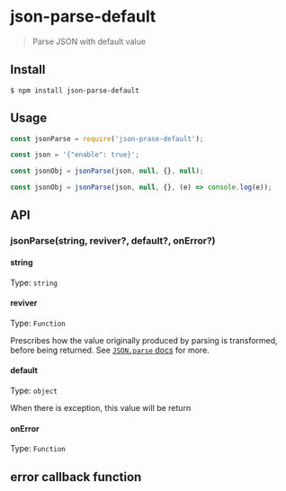 # json-parse-default

> Parse JSON with default value

## Install

```
$ npm install json-parse-default
```

## Usage

```js
const jsonParse = require('json-prase-default');

const json = '{"enable": true}';

const jsonObj = jsonParse(json, null, {}, null);

const jsonObj = jsonParse(json, null, {}, (e) => console.log(e));
```

## API

### jsonParse(string, reviver?, default?, onError?)

#### string

Type: `string`

#### reviver

Type: `Function`

Prescribes how the value originally produced by parsing is transformed, before being returned. See [`JSON.parse` docs](https://developer.mozilla.org/en-US/docs/Web/JavaScript/Reference/Global_Objects/JSON/parse#Using_the_reviver_parameter
) for more.

#### default

Type: `object`

When there is exception, this value will be return

#### onError

Type: `Function`

error callback function
---
